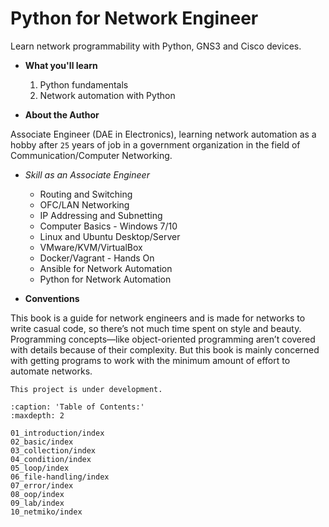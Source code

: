 # Python for Network Engineer

Learn network programmability with Python, GNS3 and Cisco devices.

- **What you'll learn**

  1. Python fundamentals
  2. Network automation with Python

- **About the Author**

Associate Engineer (DAE in Electronics),  learning network automation as a hobby after `25` years of job in a government organization in the field of Communication/Computer Networking.

- *Skill as an Associate Engineer*

  - Routing and Switching
  - OFC/LAN Networking
  - IP Addressing and Subnetting
  - Computer Basics - Windows 7/10
  - Linux and Ubuntu Desktop/Server
  - VMware/KVM/VirtualBox
  - Docker/Vagrant - Hands On
  - Ansible for Network Automation
  - Python for Network Automation

- **Conventions**

This book is a guide for network engineers and is made for networks to write casual code, so there’s not much time spent on style and beauty. Programming concepts—like object-oriented programming aren’t covered with details because of their complexity. But this book is mainly concerned with getting programs to work with the minimum amount of effort to automate networks.

```{warning}
This project is under development.
```

```{toctree}
:caption: 'Table of Contents:'
:maxdepth: 2

01_introduction/index
02_basic/index
03_collection/index
04_condition/index
05_loop/index
06_file-handling/index
07_error/index
08_oop/index
09_lab/index
10_netmiko/index
```

